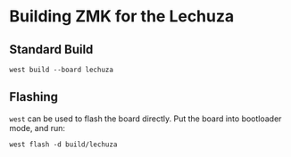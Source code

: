 # Building ZMK for the Lechuza

## Standard Build

```
west build --board lechuza
```

## Flashing

`west` can be used to flash the board directly. Put the board into bootloader mode, and run:

```
west flash -d build/lechuza
```
